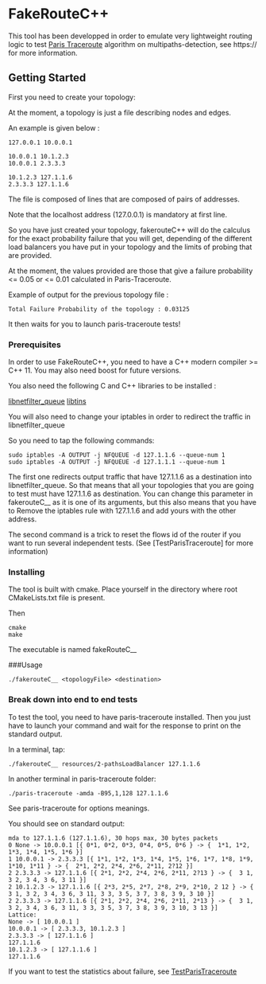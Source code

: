 # FakeRouteC++

This tool has been developped in order to emulate very lightweight routing logic to test [Paris Traceroute](https://) algorithm on multipaths-detection, see https:// for more information.

## Getting Started
First you need to create your topology:

At the moment, a topology is just a file describing nodes and edges. 

An example is given below : 
```
127.0.0.1 10.0.0.1

10.0.0.1 10.1.2.3
10.0.0.1 2.3.3.3

10.1.2.3 127.1.1.6
2.3.3.3 127.1.1.6
```
The file is composed of lines that are composed of pairs of addresses.

Note that the localhost address (127.0.0.1) is mandatory at first line.

So you have just created your topology, fakerouteC++ will do the calculus for the exact probability failure that you will get, depending of the different load balancers you have put in your topology and the limits of probing that are provided. 

At the moment, the values provided are those that give a failure probability <= 0.05 or <= 0.01 calculated in Paris-Traceroute.

Example of output for the previous topology file : 
```
Total Failure Probability of the topology : 0.03125

```
It then waits for you to launch paris-traceroute tests!

### Prerequisites

In order to use FakeRouteC++, you need to have a C++ modern compiler >= C++ 11. You may also need boost for future versions.

You also need the following C and C++ libraries to be installed : 

[libnetfilter_queue](https://)
[libtins](https://)

You will also need to change your iptables in order to redirect the traffic in libnetfilter_queue

So you need to tap the following commands:
```
sudo iptables -A OUTPUT -j NFQUEUE -d 127.1.1.6 --queue-num 1
sudo iptables -A OUTPUT -j NFQUEUE -d 127.1.1.1 --queue-num 1
```
The first one redirects output traffic that have 127.1.1.6 as a destination into libnetfilter_queue. So that means that all your topologies that you are going to test must have 127.1.1.6 as destination.
You can change this parameter in fakerouteC__ as it is one of its arguments, but this also means that you have to Remove the iptables rule with 127.1.1.6 and add yours with the other address.

The second command is a trick to reset the flows id of the router if you want to run several independent tests. (See [TestParisTraceroute] for more information)  

### Installing

The tool is built with cmake.
Place yourself in the directory where root CMakeLists.txt file is present.

Then

```
cmake
make
```
The executable is named fakeRouteC__ 

###Usage

```
./fakerouteC__ <topologyFile> <destination>
```
### Break down into end to end tests

To test the tool, you need to have paris-traceroute installed. Then you just have to launch your command and wait for the response to print on the standard output.

In a terminal, tap:
```
./fakerouteC__ resources/2-pathsLoadBalancer 127.1.1.6
```
In another terminal in paris-traceroute folder:
```
./paris-traceroute -amda -B95,1,128 127.1.1.6
```
See paris-traceroute for options meanings.

You should see on standard output:
```
mda to 127.1.1.6 (127.1.1.6), 30 hops max, 30 bytes packets
0 None -> 10.0.0.1 [{ 0*1, 0*2, 0*3, 0*4, 0*5, 0*6 } -> {  1*1, 1*2, 1*3, 1*4, 1*5, 1*6 }]
1 10.0.0.1 -> 2.3.3.3 [{ 1*1, 1*2, 1*3, 1*4, 1*5, 1*6, 1*7, 1*8, 1*9, 1*10, 1*11 } -> {  2*1, 2*2, 2*4, 2*6, 2*11, 2?12 }]
2 2.3.3.3 -> 127.1.1.6 [{ 2*1, 2*2, 2*4, 2*6, 2*11, 2?13 } -> {  3 1, 3 2, 3 4, 3 6, 3 11 }]
2 10.1.2.3 -> 127.1.1.6 [{ 2*3, 2*5, 2*7, 2*8, 2*9, 2*10, 2 12 } -> {  3 1, 3 2, 3 4, 3 6, 3 11, 3 3, 3 5, 3 7, 3 8, 3 9, 3 10 }]
2 2.3.3.3 -> 127.1.1.6 [{ 2*1, 2*2, 2*4, 2*6, 2*11, 2*13 } -> {  3 1, 3 2, 3 4, 3 6, 3 11, 3 3, 3 5, 3 7, 3 8, 3 9, 3 10, 3 13 }]
Lattice:
None -> [ 10.0.0.1 ]
10.0.0.1 -> [ 2.3.3.3, 10.1.2.3 ]
2.3.3.3 -> [ 127.1.1.6 ]
127.1.1.6
10.1.2.3 -> [ 127.1.1.6 ]
127.1.1.6
```

If you want to test the statistics about failure, see  [TestParisTraceroute](https://)
